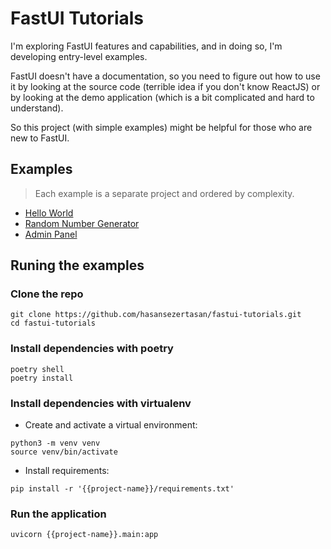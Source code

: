 # FastUI Tutorials

I'm exploring FastUI features and capabilities, and in doing so, I'm developing entry-level examples.

FastUI doesn't have a documentation, so you need to figure out how to use it by looking at the source code (terrible idea if you don't know ReactJS) or by looking at the demo application (which is a bit complicated and hard to understand).

So this project (with simple examples) might be helpful for those who are new to FastUI.

## Examples

> Each example is a separate project and ordered by complexity.

- [Hello World](hello-world)
- [Random Number Generator](random-number-generator)
- [Admin Panel](admin-panel)

## Runing the examples

### Clone the repo

```shell
git clone https://github.com/hasansezertasan/fastui-tutorials.git
cd fastui-tutorials
```

### Install dependencies with poetry

```shell
poetry shell
poetry install
```

### Install dependencies with virtualenv

- Create and activate a virtual environment:

```shell
python3 -m venv venv
source venv/bin/activate
```

- Install requirements:

```shell
pip install -r '{{project-name}}/requirements.txt'
```

### Run the application

```shell
uvicorn {{project-name}}.main:app
```
